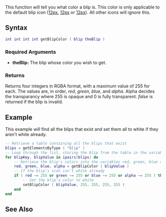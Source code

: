 This function will tell you what color a blip is. This color is only applicable to the default blip icon ([12px](/docs/Image:Blipid0s.png.md "wikilink"), [12px](/Image:Blipid0u.png.md "wikilink") or [12px](/Image:Blipid0d.png.md "wikilink")). All other icons will ignore this.

Syntax
------

``` lua
int int int int getBlipColor ( blip theBlip )
```

### Required Arguments

-   **theBlip:** The blip whose color you wish to get.

### Returns

Returns four integers in RGBA format, with a maximum value of 255 for each. The values are, in order, *red*, *green*, *blue*, and *alpha*. Alpha decides the transparancy where 255 is opaque and 0 is fully transparent. *false* is returned if the blip is invalid.

Example
-------

This example will find all the blips that exist and set them all to white if they aren't white already.

``` lua
-- Retrieve a table containing all the blips that exist
blips = getElementsByType ( "blip" )
-- Loop through the list, storing the blip from the table in the variable blipValue
for blipKey, blipValue in ipairs(blips) do
    -- Retrieve the blip's colors into the variables red, green, blue and alpha
    red, green, blue, alpha = getBlipColor ( blipValue )
    -- If the blip's icon isn't white already
    if ( red ~= 255 or green ~= 255 or blue ~= 255 or alpha ~= 255 ) then
        -- Set the blip's color to white
        setBlipColor ( blipValue, 255, 255, 255, 255 )
    end
end
```

See Also
--------
